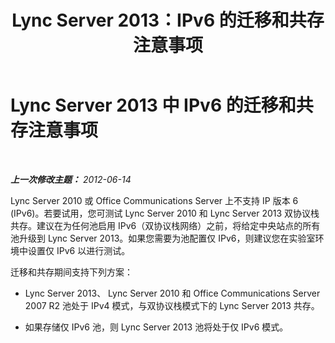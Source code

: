 ﻿---
title: 'Lync Server 2013：IPv6 的迁移和共存注意事项   '
TOCTitle: IPv6 的迁移和共存注意事项
ms:assetid: 8c769c4f-c8a9-4cbf-9080-beee3be9848a
ms:mtpsurl: https://technet.microsoft.com/zh-cn/library/JJ205068(v=OCS.15)
ms:contentKeyID: 49313530
ms.date: 05/19/2016
mtps_version: v=OCS.15
ms.translationtype: HT
---

# Lync Server 2013 中 IPv6 的迁移和共存注意事项

 

_**上一次修改主题：** 2012-06-14_

Lync Server 2010 或 Office Communications Server 上不支持 IP 版本 6 (IPv6)。若要试用，您可测试 Lync Server 2010 和 Lync Server 2013 双协议栈共存。建议在为任何池启用 IPv6（双协议栈网络）之前，将给定中央站点的所有池升级到 Lync Server 2013。如果您需要为池配置仅 IPv6，则建议您在实验室环境中设置仅 IPv6 以进行测试。

迁移和共存期间支持下列方案：

  - Lync Server 2013、 Lync Server 2010 和 Office Communications Server 2007 R2 池处于 IPv4 模式，与双协议栈模式下的 Lync Server 2013 共存。

  - 如果存储仅 IPv6 池，则 Lync Server 2013 池将处于仅 IPv6 模式。

